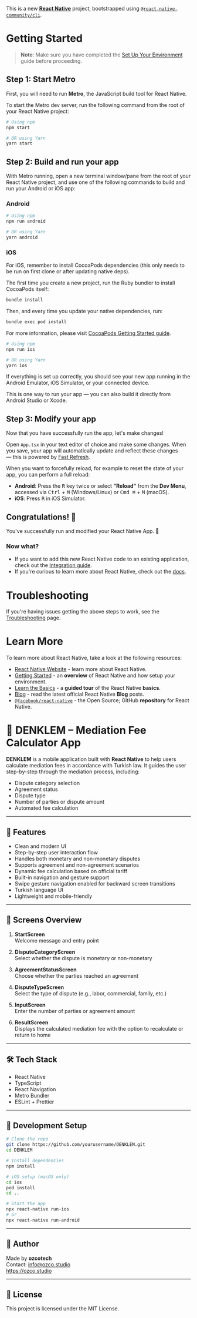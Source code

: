 This is a new [**React Native**](https://reactnative.dev) project, bootstrapped using [`@react-native-community/cli`](https://github.com/react-native-community/cli).

# Getting Started

> **Note**: Make sure you have completed the [Set Up Your Environment](https://reactnative.dev/docs/set-up-your-environment) guide before proceeding.

## Step 1: Start Metro

First, you will need to run **Metro**, the JavaScript build tool for React Native.

To start the Metro dev server, run the following command from the root of your React Native project:

```sh
# Using npm
npm start

# OR using Yarn
yarn start
```

## Step 2: Build and run your app

With Metro running, open a new terminal window/pane from the root of your React Native project, and use one of the following commands to build and run your Android or iOS app:

### Android

```sh
# Using npm
npm run android

# OR using Yarn
yarn android
```

### iOS

For iOS, remember to install CocoaPods dependencies (this only needs to be run on first clone or after updating native deps).

The first time you create a new project, run the Ruby bundler to install CocoaPods itself:

```sh
bundle install
```

Then, and every time you update your native dependencies, run:

```sh
bundle exec pod install
```

For more information, please visit [CocoaPods Getting Started guide](https://guides.cocoapods.org/using/getting-started.html).

```sh
# Using npm
npm run ios

# OR using Yarn
yarn ios
```

If everything is set up correctly, you should see your new app running in the Android Emulator, iOS Simulator, or your connected device.

This is one way to run your app — you can also build it directly from Android Studio or Xcode.

## Step 3: Modify your app

Now that you have successfully run the app, let's make changes!

Open `App.tsx` in your text editor of choice and make some changes. When you save, your app will automatically update and reflect these changes — this is powered by [Fast Refresh](https://reactnative.dev/docs/fast-refresh).

When you want to forcefully reload, for example to reset the state of your app, you can perform a full reload:

- **Android**: Press the <kbd>R</kbd> key twice or select **"Reload"** from the **Dev Menu**, accessed via <kbd>Ctrl</kbd> + <kbd>M</kbd> (Windows/Linux) or <kbd>Cmd ⌘</kbd> + <kbd>M</kbd> (macOS).
- **iOS**: Press <kbd>R</kbd> in iOS Simulator.

## Congratulations! :tada:

You've successfully run and modified your React Native App. :partying_face:

### Now what?

- If you want to add this new React Native code to an existing application, check out the [Integration guide](https://reactnative.dev/docs/integration-with-existing-apps).
- If you're curious to learn more about React Native, check out the [docs](https://reactnative.dev/docs/getting-started).

# Troubleshooting

If you're having issues getting the above steps to work, see the [Troubleshooting](https://reactnative.dev/docs/troubleshooting) page.

# Learn More

To learn more about React Native, take a look at the following resources:

- [React Native Website](https://reactnative.dev) - learn more about React Native.
- [Getting Started](https://reactnative.dev/docs/environment-setup) - an **overview** of React Native and how setup your environment.
- [Learn the Basics](https://reactnative.dev/docs/getting-started) - a **guided tour** of the React Native **basics**.
- [Blog](https://reactnative.dev/blog) - read the latest official React Native **Blog** posts.
- [`@facebook/react-native`](https://github.com/facebook/react-native) - the Open Source; GitHub **repository** for React Native.

# 🧮 DENKLEM – Mediation Fee Calculator App

**DENKLEM** is a mobile application built with **React Native** to help users calculate mediation fees in accordance with Turkish law. It guides the user step-by-step through the mediation process, including:

- Dispute category selection
- Agreement status
- Dispute type
- Number of parties or dispute amount
- Automated fee calculation

---

## 🚀 Features

- Clean and modern UI
- Step-by-step user interaction flow
- Handles both monetary and non-monetary disputes
- Supports agreement and non-agreement scenarios
- Dynamic fee calculation based on official tariff
- Built-in navigation and gesture support
- Swipe gesture navigation enabled for backward screen transitions
- Turkish language UI
- Lightweight and mobile-friendly

---

## 📱 Screens Overview

1. **StartScreen**  
   Welcome message and entry point

2. **DisputeCategoryScreen**  
   Select whether the dispute is monetary or non-monetary

3. **AgreementStatusScreen**  
   Choose whether the parties reached an agreement

4. **DisputeTypeScreen**  
   Select the type of dispute (e.g., labor, commercial, family, etc.)

5. **InputScreen**  
   Enter the number of parties or agreement amount

6. **ResultScreen**  
   Displays the calculated mediation fee with the option to recalculate or return to home

---

## 🛠️ Tech Stack

- React Native
- TypeScript
- React Navigation
- Metro Bundler
- ESLint + Prettier

---

## 🧪 Development Setup

```bash
# Clone the repo
git clone https://github.com/yourusername/DENKLEM.git
cd DENKLEM

# Install dependencies
npm install

# iOS setup (macOS only)
cd ios
pod install
cd ..

# Start the app
npx react-native run-ios
# or
npx react-native run-android
```

---

## 👤 Author

Made by **ozcotech**  
Contact: info@ozco.studio  
https://ozco.studio

---

## 📄 License

This project is licensed under the MIT License.